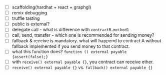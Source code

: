 * [ ] scaffolding(hardhat + react + graphgl)
* [ ] remix debugging
* [ ] truffle tasting
* [ ] public is external?
* [ ] delegate call - what is difference with ```contractB.method1```
* [ ] call, send, transfer - which one is recommended for sending money?
* [ ] fallback & receive is mandatory. what will happend to contract A without fallback implemented if you send money to that contract.
* [ ] what this function does? ```function () external payable {assert(false);}```
* [ ] with ```receive() external payable {}```, you contract can receive ether.
* [ ] ```receive() external payable {}``` vs. ```fallback() external payable {}```